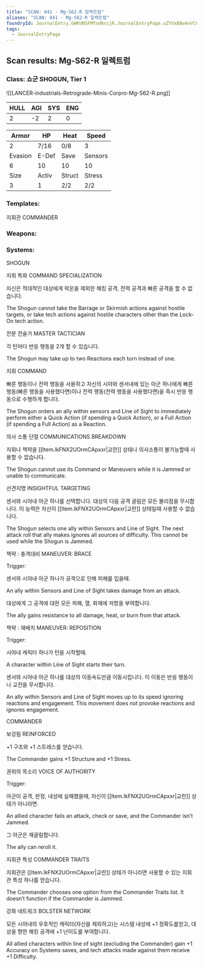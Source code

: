 ```yaml
---
title: "SCAN: 041 - Mg-S62-R 일렉트럼"
aliases: "SCAN: 041 - Mg-S62-R 일렉트럼"
foundryId: JournalEntry.GWKUNSFMTnd6nijR.JournalEntryPage.uZYVxB8w4vVC6pKb
tags:
  - JournalEntryPage
---
```

## Scan results: Mg-S62-R 일렉트럼

### Class: 쇼군 SHOGUN, Tier 1

![[LANCER-industrials-Retrograde-Minis-Corpro-Mg-S62-R.png]]

| HULL | AGI | SYS | ENG |
| --- | --- | --- | --- |
| 2 | \-2 | 2 | 0 |

| Armor | HP | Heat | Speed |
| --- | --- | --- | --- |
| 2 | 7/16 | 0/8 | 3 |
| Evasion | E-Def | Save | Sensors |
| 6 | 10 | 10 | 10 |
| Size | Activ | Struct | Stress |
| 3 | 1 | 2/2 | 2/2 |

### Templates:

지휘관 COMMANDER

### Weapons:

### Systems:

SHOGUN

지휘 특화 COMMAND SPECIALIZATION

자신은 적대적인 대상에게 락온을 제외한 해킹 공격, 전력 공격과 빠른 공격을 할 수 없습니다.

The Shogun cannot take the Barrage or Skirmish actions against hostile targets, or take tech actions against hostile characters other than the Lock-On tech action.

전문 전술가 MASTER TACTICIAN

각 턴마다 반응 행동을 2개 할 수 있습니다.

The Shogun may take up to two Reactions each turn instead of one.

지휘 COMMAND

빠른 행동이나 전력 행동을 사용하고 자신의 시야와 센서내에 있는 아군 하나에게 빠른 행동(빠른 행동을 사용했다면)이나 전력 행동(전력 행동을 사용했다면)을 즉시 반응 행동으로 수행하게 합니다.

The Shogun orders an ally within sensors and Line of Sight to immediately perform either a Quick Action (if spending a Quick Action), or a Full Action (if spending a Full Action) as a Reaction.

의사 소통 단절 COMMUNICATIONS BREAKDOWN

지휘나 책략을 [[Item.lkFNX2UOrmCApxxr|교란]] 상태나 의사소통이 불가능할때 사용할 수 없습니다.

The Shogun cannot use its Command or Maneuvers while it is Jammed or unable to communicate.

선견지명 INSIGHTFUL TARGETING

센서와 시야내 아군 하나를 선택합니다. 대상의 다음 공격 굴림은 모든 불리점을 무시합니다. 이 능력은 자신이 [[Item.lkFNX2UOrmCApxxr|교란]] 상태일때 사용할 수 없습니다.

The Shogun selects one ally within Sensors and Line of Sight. The next attack roll that ally makes ignores all sources of difficulty. This cannot be used while the Shogun is Jammed.

책략 : 충격대비 MANEUVER: BRACE

Trigger:

센서와 시야내 아군 하나가 공격으로 인해 피해를 입을때. 

An ally within Sensors and Line of Sight takes damage from an attack.

  

대상에게 그 공격에 대한 모든 피해, 열, 화재에 저항을 부여합니다.

The ally gains resistance to all damage, heat, or burn from that attack.

책략 : 재배치 MANEUVER: REPOSITION

Trigger:

시야내 캐릭터 하나가 턴을 시작할때.

A character within Line of Sight starts their turn.

  

센서와 시야내 아군 하나를 대상의 이동속도만큼 이동시킵니다. 이 이동은 반응 행동이나 교전을 무시합니다.

An ally within Sensors and Line of Sight moves up to its speed ignoring reactions and engagement. This movement does not provoke reactions and ignores engagement.

COMMANDER

보강됨 REINFORCED

+1 구조와 +1 스트레스를 얻습니다.

The Commander gains +1 Structure and +1 Stress.

권위의 목소리 VOICE OF AUTHORITY

Trigger:

아군이 공격, 판정, 내성에 실패했을때, 자신이 [[Item.lkFNX2UOrmCApxxr|교란]] 상태가 아니라면.

An allied character fails an attack, check or save, and the Commander isn’t Jammed.

  

그 아군은 재굴림합니다.

The ally can reroll it.

지휘관 특성 COMMANDER TRAITS

지휘관은 [[Item.lkFNX2UOrmCApxxr|교란]] 상태가 아니라면 사용할 수 있는 지휘관 특성 하나를 얻습니다.

The Commander chooses one option from the Commander Traits list. It doesn’t function if the Commander is Jammed.

강화 네트워크 BOLSTER NETWORK

모든 시야내의 우호적인 캐릭터(자신을 제외하고)는 시스템 내성에 +1 정확도를얻고, 대상을 향한 해킹 공격에 +1 난이도를 부여합니다.

All allied characters within line of sight (excluding the Commander) gain +1 Accuracy on Systems saves, and tech attacks made against them receive +1 Difficulty.